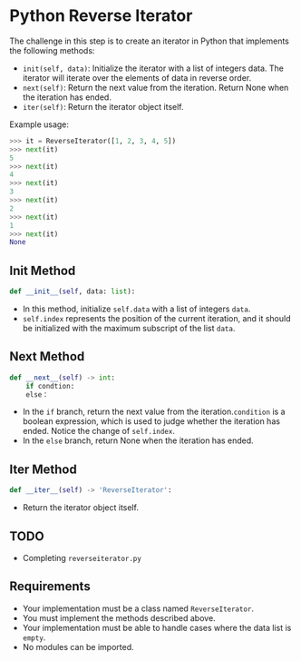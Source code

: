 # Python Reverse Iterator

The challenge in this step is to create an iterator in Python that implements the following methods:

- `init(self, data)`: Initialize the iterator with a list of integers data. The iterator will iterate over the elements of data in reverse order.
- `next(self)`: Return the next value from the iteration. Return None when the iteration has ended.
- `iter(self)`: Return the iterator object itself.

Example usage:

```python
>>> it = ReverseIterator([1, 2, 3, 4, 5])
>>> next(it)
5
>>> next(it)
4
>>> next(it)
3
>>> next(it)
2
>>> next(it)
1
>>> next(it)
None
```

## Init Method

```python
def __init__(self, data: list):
```

- In this method, initialize `self.data` with a list of integers `data`.
- `self.index` represents the position of the current iteration, and it should be initialized with the maximum subscript of the list `data`.

## Next Method

```python
def __next__(self) -> int:
    if condtion:
    else：
```

- In the `if` branch, return the next value from the iteration.`condition` is a boolean expression, which is used to judge whether the iteration has ended. Notice the change of `self.index`.
- In the `else` branch, return None when the iteration has ended.

## Iter Method

```python
def __iter__(self) -> 'ReverseIterator':
```

- Return the iterator object itself.

## TODO

- Completing `reverseiterator.py`

## Requirements

- Your implementation must be a class named `ReverseIterator`.
- You must implement the methods described above.
- Your implementation must be able to handle cases where the data list is `empty`.
- No modules can be imported.
